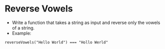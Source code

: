 # Reverse Vowels

* Write a function that takes a string as input and reverse only the vowels of a string.
* Example: 

```
reverseVowels("Hello World") === "Hollo Werld"
```